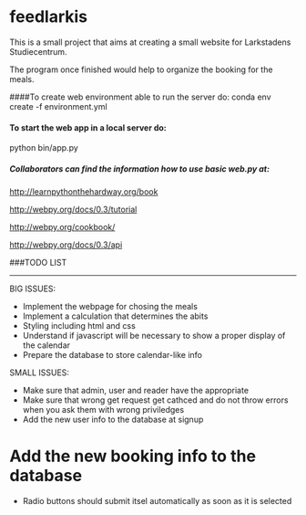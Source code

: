 # feedlarkis

This is a small project that  aims at creating a small website for Larkstadens Studiecentrum.

The program once finished would help to organize the booking for the meals.

####To create web environment able to run the server do:
conda env create -f environment.yml

#### To start the web app in a local server do:
python bin/app.py
##### Collaborators can find the information how to use basic web.py at: 
http://learnpythonthehardway.org/book

http://webpy.org/docs/0.3/tutorial

http://webpy.org/cookbook/

http://webpy.org/docs/0.3/api

###TODO LIST
__________

BIG ISSUES:
* Implement the webpage for chosing the meals
* Implement a calculation that determines the abits
* Styling including html and css
* Understand if javascript will be necessary to show a proper display of the calendar
* Prepare the database to store calendar-like info

SMALL ISSUES:
* Make sure that admin, user and reader have the appropriate
* Make sure that wrong get request get cathced and do not throw errors when you ask them with wrong priviledges
* Add the new user info to the database at signup
# Add the new booking info to the database
* Radio buttons should submit itsel automatically as soon as it is selected

